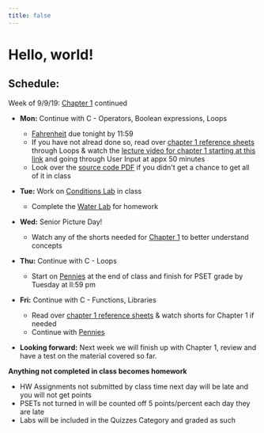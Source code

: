```yaml
---
title: false
---
```


# Hello, world!

## Schedule:

Week of 9/9/19: [Chapter 1](curriculum/1) continued
  - **Mon:** Continue with C - Operators, Boolean expressions, Loops
    - [Fahrenheit](https://docs.cs50.net/2019/ap/problems/fahrenheit/fahrenheit.html) due tonight by 11:59
    - If you have not alread done so, read over [chapter 1 reference sheets](assets/pdfs/ch1-ref-sheets.pdf) through Loops & watch the [lecture video for chapter 1 starting at this link](https://video.cs50.net/2018/fall/lectures/1?t=15m58s) and going through User Input at appx 50 minutes
    - Look over the [source code PDF](https://cdn.cs50.net/2018/fall/lectures/1/src1.pdf) if you didn't get a chance to get all of it in class
  - **Tue:** Work on [Conditions Lab](https://lab.cs50.io/candib80/cs50labs/c/conditions/) in class
    - Complete the [Water Lab](https://lab.cs50.io/candib80/cs50labs/c/water/) for homework
  - **Wed:** Senior Picture Day!
    - Watch any of the shorts needed for [Chapter 1](curriculum/1) to better understand concepts
  - **Thu:** Continue with C - Loops
    - Start on [Pennies](https://docs.cs50.net/2019/ap/problems/pennies/pennies.html) at the end of class and finish for PSET grade by Tuesday at ll:59 pm
  - **Fri:** Continue with C - Functions, Libraries
    - Read over [chapter 1 reference sheets](assets/pdfs/ch1-ref-sheets.pdf) & watch shorts for Chapter 1 if needed
    - Continue with [Pennies](https://docs.cs50.net/2019/ap/problems/pennies/pennies.html)

  - **Looking forward:** Next week we will finish up with Chapter 1, review and have a test on the material covered so far.

**Anything not completed in class becomes homework**
  - HW Assignments not submitted by class time next day will be late and you will not get points
  - PSETs not turned in will be counted off 5 points/percent each day they are late
  - Labs will be included in the Quizzes Category and graded as such

<!-- This is CS50 AP, Harvard University's introduction to the intellectual enterprises of computer science and the art of programming for students in high school, which satisfies the College Board's AP CS Principles curriculum framework.

<iframe src="https://www.youtube.com/embed/tZxLMIk_SaY?playlist=GAB6Gm7pTTA"></iframe> -->

